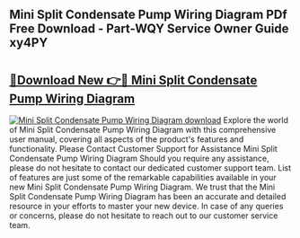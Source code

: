 ## Mini Split Condensate Pump Wiring Diagram PDf Free Download - Part-WQY Service Owner Guide xy4PY

# <h2><a href="http://dflguv.blite.top/?on=Mini+Split+Condensate+Pump+Wiring+Diagram">🔗Download New 👉🔴 Mini Split Condensate Pump Wiring Diagram</a></h2>

[![Mini Split Condensate Pump Wiring Diagram download](https://i.imgur.com/lujVjoI.png)](http://dflguv.blite.top/?on=Mini+Split+Condensate+Pump+Wiring+Diagram)
Explore the world of Mini Split Condensate Pump Wiring Diagram with this comprehensive user manual, covering all aspects of the product's features and functionality. Please Contact Customer Support for Assistance Mini Split Condensate Pump Wiring Diagram Should you require any assistance, please do not hesitate to contact our dedicated customer support team. List of features are just some of the remarkable capabilities available in your new Mini Split Condensate Pump Wiring Diagram. We trust that the Mini Split Condensate Pump Wiring Diagram has been an accurate and detailed resource in your efforts to master your new device. In case of any queries or concerns, please do not hesitate to reach out to our customer service team.
